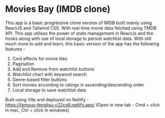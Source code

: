 # Movies Bay (IMDB clone)


This app is a basic progressive clone version of IMDB built mainly using ReactJS and Tailwind CSS. With real time movie data fetched using TMDB API. This app utilises the power of state management in ReactJs and the hooks along with use of local storage to persist watchlist data. With still much more to add and learn, this basic version of the app has the following features -

1. Cool effects for movie tiles
2. Pagination
3. Add and Remove from watchlist buttons
4. Watchlist chart with keyword search
5. Genre-based filter buttons
6. Sort movies according to ratings in ascending/descending order
7. Local storage to save watchlist data

Built using Vite and deployed on Netlify - 
<br>
https://famous-fenglisu-c22ca9.netlify.app/ (Open in new tab - Cmd + click in mac, Ctrl + click in windows)
